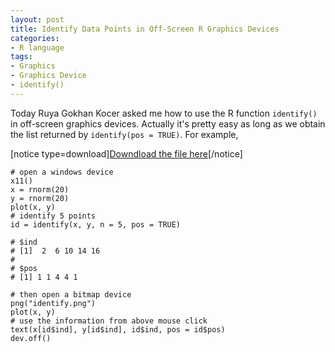 ```yaml
---
layout: post
title: Identify Data Points in Off-Screen R Graphics Devices
categories:
- R language
tags:
- Graphics
- Graphics Device
- identify()
---
```


Today Ruya Gokhan Kocer asked me how to use the R function `identify()` in off-screen graphics devices. Actually it's pretty easy as long as we obtain the list returned by `identify(pos = TRUE)`. For example,

[notice type=download][Downdload the file here](http://yihui.name/en/wp-content/uploads//1237202988_0.r)[/notice]

    
    # open a windows device
    x11()
    x = rnorm(20)
    y = rnorm(20)
    plot(x, y)
    # identify 5 points
    id = identify(x, y, n = 5, pos = TRUE)
    
    # $ind
    # [1]  2  6 10 14 16
    #
    # $pos
    # [1] 1 1 4 4 1
    
    # then open a bitmap device
    png("identify.png")
    plot(x, y)
    # use the information from above mouse click
    text(x[id$ind], y[id$ind], id$ind, pos = id$pos)
    dev.off()

